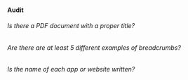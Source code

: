 #### Audit

###### Is there a PDF document with a proper title?
###### Are there are at least 5 different examples of breadcrumbs?
###### Is the name of each app or website written?